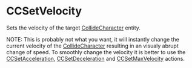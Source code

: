 # CCSetVelocity

Sets the velocity of the target
[CollideCharacter](Entity/CollideCharacter) entity.

NOTE: This is probably not what you want, it will instantly change the
current velocity of the [CollideCharacter](Entity/CollideCharacter)
resulting in an visualy abrupt change of speed. To smoothly change the
velocity it is better to use the
[CCSetAcceleration](Action/CCSetAcceleration),
[CCSetDeceleration](Action/CCSetDeceleration) and
[CCSetMaxVelocity]([[Action/CCSetMaxVelocity) actions.
